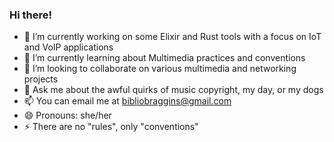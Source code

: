### Hi there!

- 🔭 I’m currently working on some Elixir and Rust tools with a focus on IoT and VoIP applications
- 🌱 I’m currently learning about Multimedia practices and conventions
- 👯 I’m looking to collaborate on various multimedia and networking projects
- 💬 Ask me about the awful quirks of music copyright, my day, or my dogs
- 📫 You can email me at bibliobraggins@gmail.com
- 😄 Pronouns: she/her
- ⚡ There are no "rules", only "conventions"

